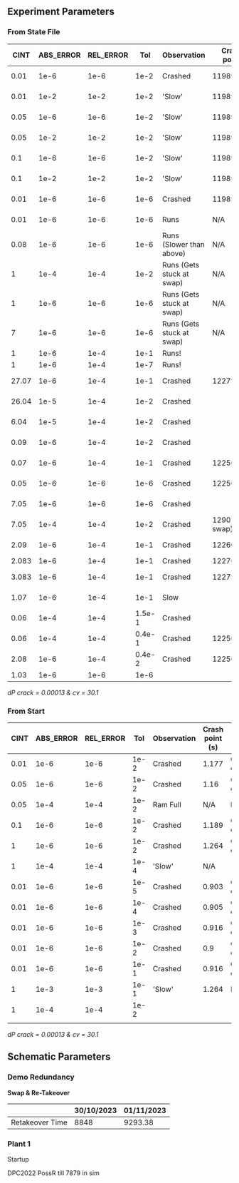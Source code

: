 ## Experiment Parameters

### From State File

| CINT  | ABS_ERROR | REL_ERROR | Tol    | Observation                | Crash point    | NOK type               |
| ----- | --------- | --------- | ------ | -------------------------- | -------------- | ---------------------- |
| 0.01  | 1e-6      | 1e-6      | 1e-2   | Crashed                    | 11989.922      | Convergence error      |
| 0.01  | 1e-2      | 1e-2      | 1e-2   | 'Slow'                     | 11989.922      | Stepsize tends to zero |
| 0.05  | 1e-6      | 1e-6      | 1e-2   | 'Slow'                     | 11989.922      | Stepsize tends to zero |
| 0.05  | 1e-2      | 1e-2      | 1e-2   | 'Slow'                     | 11989.922      | Stepsize tends to zero |
| 0.1   | 1e-6      | 1e-6      | 1e-2   | 'Slow'                     | 11989.922      | Stepsize tends to zero |
| 0.1   | 1e-2      | 1e-2      | 1e-2   | 'Slow'                     | 11989.922      | Stepsize tends to zero |
| 0.01  | 1e-6      | 1e-6      | 1e-6   | Crashed                    | 11989.922      | Stepsize tends to zero |
| 0.01  | 1e-6      | 1e-6      | 1e-6   | Runs                       | N/A            | Stepsize tends to zero |
| 0.08  | 1e-6      | 1e-6      | 1e-6   | Runs (Slower than above)   | N/A            | Stepsize tends to zero |
| 1     | 1e-4      | 1e-4      | 1e-2   | Runs  (Gets stuck at swap) | N/A            | Stepsize tends to zero |
| 1     | 1e-6      | 1e-6      | 1e-6   | Runs  (Gets stuck at swap) | N/A            | Stepsize tends to zero |
| 7     | 1e-6      | 1e-6      | 1e-6   | Runs  (Gets stuck at swap) | N/A            | Stepsize tends to zero |
| 1     | 1e-6      | 1e-4      | 1e-1   | Runs!                      |                |                        |
| 1     | 1e-6      | 1e-4      | 1e-7   | Runs!                      |                |                        |
| 27.07 | 1e-6      | 1e-4      | 1e-1   | Crashed                    | 12279.9        | Convergence Error      |
| 26.04 | 1e-5      | 1e-4      | 1e-2   | Crashed                    |                | Convergence Error      |
| 6.04  | 1e-5      | 1e-4      | 1e-2   | Crashed                    |                | Convergence Error      |
| 0.09  | 1e-6      | 1e-4      | 1e-2   | Crashed                    |                | Convergence Error      |
| 0.07  | 1e-6      | 1e-4      | 1e-1   | Crashed                    | 12250.78       | Convergence Error      |
| 0.05  | 1e-6      | 1e-6      | 1e-6   | Crashed                    | 12250.78       | Convergence Error      |
| 7.05  | 1e-6      | 1e-6      | 1e-6   | Crashed                    |                | Convergence Error      |
| 7.05  | 1e-4      | 1e-4      | 1e-2   | Crashed                    | 12902 (@ swap) | Convergence Error      |
| 2.09  | 1e-6      | 1e-4      | 1e-1   | Crashed                    | 12260          | Convergence Error      |
| 2.083 | 1e-6      | 1e-4      | 1e-1   | Crashed                    | 12270          |                        |
| 3.083 | 1e-6      | 1e-4      | 1e-1   | Crashed                    | 12279.9        | Convergence Error      |
| 1.07  | 1e-6      | 1e-4      | 1e-1   | Slow                       |                | Stepsize tends to zero |
| 0.06  | 1e-4      | 1e-4      | 1.5e-1 | Crashed                    |                |                        |
| 0.06  | 1e-4      | 1e-4      | 0.4e-1 | Crashed                    | 12250.58       |                        |
| 2.08  | 1e-6      | 1e-4      | 0.4e-2 | Crashed                    | 12250.58       |                        |
| 1.03  | 1e-6      | 1e-6      | 1e-6   |                            |                |                        |
 *dP crack = 0.00013 & cv = 30.1*
### From Start 

| CINT | ABS_ERROR | REL_ERROR | Tol  | Observation | Crash point (s) | NOK type          |
| ---- | --------- | --------- | ---- | ----------- | --------------- | ----------------- |
| 0.01 | 1e-6      | 1e-6      | 1e-2 | Crashed     | 1.177           | Convergence error |
| 0.05 | 1e-6      | 1e-6      | 1e-2 | Crashed     | 1.16            | Convergence error |
| 0.05 | 1e-4      | 1e-4      | 1e-2 | Ram Full    | N/A             | N/A               |
| 0.1  | 1e-6      | 1e-6      | 1e-2 | Crashed     | 1.189           | Convergence error |
| 1    | 1e-6      | 1e-6      | 1e-2 | Crashed     | 1.264           | Convergence error |
| 1    | 1e-4      | 1e-4      | 1e-4 | 'Slow'      | N/A             |                   |
| 0.01 | 1e-6      | 1e-6      | 1e-5 | Crashed     | 0.903           | Convergence error |
| 0.01 | 1e-6      | 1e-6      | 1e-4 | Crashed     | 0.905           | Convergence error |
| 0.01 | 1e-6      | 1e-6      | 1e-3 | Crashed     | 0.916           | Convergence error |
| 0.01 | 1e-6      | 1e-6      | 1e-2 | Crashed     | 0.9             | Convergence error |
| 0.01 | 1e-6      | 1e-6      | 1e-1 | Crashed     | 0.916           | Convergence error |
| 1    | 1e-3      | 1e-3      | 1e-1 | 'Slow'      | 1.264           | N/A               |
| 1    | 1e-4      | 1e-4      | 1e-2 |             |                 |                   |
|      |           |           |      |             |                 |                   |

*dP crack = 0.00013 & cv = 30.1*

## Schematic Parameters

### Demo Redundancy


**Swap & Re-Takeover**

|                 | 30/10/2023 | 01/11/2023 |
| --------------- | ---------- | ---------- |
| Retakeover Time | 8848       | 9293.38    |


### Plant 1

Startup

DPC2022 PossR till 7879 in sim
